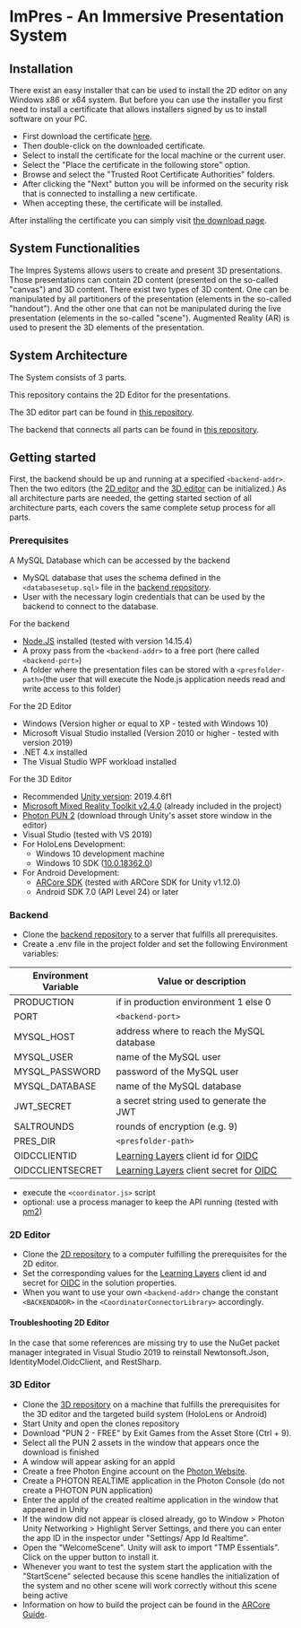 # ImPres - An Immersive Presentation System

## Installation
There exist an easy installer that can be used to install the 2D editor on any Windows x86 or x64 system.
But before you can use the installer you first need to install a certificate that allows installers signed by us to install software on your PC.
- First download the certificate [here](https://rwth-acis.github.io/Immersive-presentation---2D-editor/ImPres2DInstaller_1.1.5.0_Test/ImPres2DInstaller_1.1.5.0_x86_x64.cer).
- Then double-click on the downloaded certificate.
- Select to install the certificate for the local machine or the current user.
- Select the "Place the certificate in the following store" option.
- Browse and select the "Trusted Root Certificate Authorities" folders.
- After clicking the "Next" button you will be informed on the security risk that is connected to installing a new certificate.
- When accepting these, the certificate will be installed.

After installing the certificate you can simply visit [the download page](https://rwth-acis.github.io/Immersive-presentation---2D-editor/). 

## System Functionalities
The Impres Systems allows users to create and present 3D presentations.
Those presentations can contain 2D content (presented on the so-called "canvas") and 3D content.
There exist two types of 3D content.
One can be manipulated by all partitioners of the presentation (elements in the so-called "handout").
And the other one that can not be manipulated during the live presentation (elements in the so-called "scene").
Augmented Reality (AR) is used to present the 3D elements of the presentation.

## System Architecture
The System consists of 3 parts.

This repository contains the 2D Editor for the presentations.

The 3D editor part can be found in [this repository](https://github.com/rwth-acis/Immersive-presentation---3D-editor).

The backend that connects all parts can be found in [this repository](https://github.com/rwth-acis/Immersive-presentation---Backend-Coordinator).

## Getting started

First, the backend should be up and running at a specified `<backend-addr>`.
Then the two editors (the [2D editor](https://github.com/rwth-acis/Immersive-presentation---2D-editor) and the [3D editor](https://github.com/rwth-acis/Immersive-presentation---3D-editor) can be initialized.)
As all architecture parts are needed, the getting started section of all architecture parts, each covers the same complete setup process for all parts.

### Prerequisites
A MySQL Database which can be accessed by the backend
- MySQL database that uses the schema defined in the `<databasesetup.sql>` file in the [backend repository](https://github.com/rwth-acis/Immersive-presentation---Backend-Coordinator).
- User with the necessary login credentials that can be used by the backend to connect to the database.

For the backend
- [Node.JS](https://nodejs.org/en/) installed (tested with version 14.15.4)
- A proxy pass from the `<backend-addr>` to a free port (here called `<backend-port>`)
- A folder where the presentation files can be stored with a `<presfolder-path>`(the user that will execute the Node.js application needs read and write access to this folder)

For the 2D Editor
- Windows (Version higher or equal to XP - tested with Windows 10)
- Microsoft Visual Studio installed (Version 2010 or higher - tested with version 2019)
- .NET 4.x installed
- The Visual Studio WPF workload installed

For the 3D Editor
- Recommended [Unity version](https://unity3d.com/de/get-unity/download/archive): 2019.4.6f1
- [Microsoft Mixed Reality Toolkit v2.4.0](https://github.com/microsoft/MixedRealityToolkit-Unity/releases/tag/v2.4.0) (already included in the project)
- [Photon PUN 2](https://assetstore.unity.com/packages/tools/network/pun-2-free-119922) (download through Unity's asset store window in the editor)
- Visual Studio (tested with VS 2019)
- For HoloLens Development:
  - Windows 10 development machine
  - Windows 10 SDK ([10.0.18362.0](https://developer.microsoft.com/de-de/windows/downloads/windows-10-sdk))
- For Android Development:
  - [ARCore SDK](https://github.com/google-ar/arcore-unity-sdk/releases) (tested with ARCore SDK for Unity v1.12.0)
  - Android SDK 7.0 (API Level 24) or later

### Backend

- Clone the [backend repository](https://github.com/rwth-acis/Immersive-presentation---Backend-Coordinator) to a server that fulfills all prerequisites.
- Create a .env file in the project folder and set the following Environment variables:

Environment Variable | Value or description
-------------------- | --------------------
PRODUCTION | if in production environment 1 else 0
PORT | `<backend-port>`
MYSQL_HOST | address where to reach the MySQL database
MYSQL_USER | name of the MySQL user
MYSQL_PASSWORD | password of the MySQL user
MYSQL_DATABASE | name of the MySQL database
JWT_SECRET | a secret string used to generate the JWT
SALTROUNDS | rounds of encryption (e.g. 9)
PRES_DIR | `<presfolder-path>`
OIDCCLIENTID | [Learning Layers](http://results.learning-layers.eu/) client id for [OIDC](https://openid.net/connect/)
OIDCCLIENTSECRET | [Learning Layers](http://results.learning-layers.eu/) client secret for [OIDC](https://openid.net/connect/)

- execute the `<coordinator.js>` script
- optional: use a process manager to keep the API running (tested with [pm2](https://pm2.keymetrics.io/))

### 2D Editor

- Clone the [2D repository](https://github.com/rwth-acis/Immersive-presentation---2D-editor) to a computer fulfilling the prerequisites for the 2D editor.
- Set the corresponding values for the [Learning Layers](http://results.learning-layers.eu/) client id and secret for [OIDC](https://openid.net/connect/) in the solution properties.
- When you want to use your own `<backend-addr>` change the constant `<BACKENDADDR>` in the `<CoordinatorConnectorLibrary>` accordingly.

#### Troubleshooting 2D Editor

In the case that some references are missing try to use the NuGet packet manager integrated in Visual Studio 2019 to reinstall Newtonsoft.Json, IdentityModel.OidcClient, and RestSharp.

### 3D Editor

- Clone the [3D repository](https://github.com/rwth-acis/Immersive-presentation---3D-editor) on a machine that fulfills the prerequisites for the 3D editor and the targeted build system (HoloLens or Android)
- Start Unity and open the clones repository
- Download "PUN 2 - FREE" by Exit Games from the Asset Store (Ctrl + 9).
- Select all the PUN 2 assets in the window that appears once the download is finished
- A window will appear asking for an appId
- Create a free Photon Engine account on the [Photon Website](https://www.photonengine.com/).
- Create a PHOTON REALTIME application in the Photon Console (do not create a PHOTON PUN application)
- Enter the appId of the created realtime application in the window that appeared in Unity
- If the window did not appear is closed already, go to Window > Photon Unity Networking > Highlight Server Settings, and there you can enter the app ID in the inspector under "Settings/ App Id Realtime".
- Open the "WelcomeScene". Unity will ask to import "TMP Essentials". Click on the upper button to install it.
- Whenever you want to test the system start the application with the "StartScene" selected because this scene handles the initialization of the system and no other scene will work correctly without this scene being active
- Information on how to build the project can be found in the [ARCore Guide](https://developers.google.com/ar/develop/unity/quickstart-android).